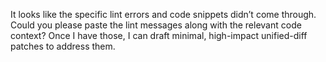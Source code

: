 It looks like the specific lint errors and code snippets didn’t come through. Could you please paste the lint messages along with the relevant code context? Once I have those, I can draft minimal, high-impact unified-diff patches to address them.